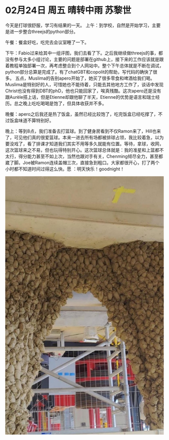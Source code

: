 # 02月24日 周五 晴转中雨 苏黎世

今天是打球很舒服，学习有结果的一天。
上午：到学校，自然是开始学习，主要是进一步整合threejs的python部分。

午餐：餐盒好吃，吃完去会议室睡了一下。

下午：Fabio过来给其中一组评图，我们去看了下。之后我继续做threejs的事，都没有参与太多小组讨论，主要的问题是部署在github上，接下来的工作应该就是跟着教程单独部署一次，再考虑整合到个人网站中。整个下午总体就是不断在调试，python部分总算是完成了。有了chatGBT和copolit的帮助，写代码的确快了很多。
五点，Muslima的告别apero开始了，她买了很多零食和啤酒给我们喝。Muslima是特别好的人，可惜她也不能待着，只能去其他地方工作了，谈话中发现Christ也没有得到DBT的phD，他也只能回家了，唉真残酷。这次apero还是没有跟Aurèle搭上话，但是Etienne却跟他聊了半天，Etienne的优势是语言和瑞士经历。总之晚上吃吃喝喝是饱了，但具体收获并不多。

晚餐：apero之后我还是热了饭盒，虽然已经比较饱了，吃完饭盒已经吃撑了，不过饭盒味道不算特别好。

晚上：等到8点，我们准备去打篮球。到了健身房看到不仅Ramon来了，Hill也来了，可见他们真的很爱篮球。本来一进去所有场都被排球占领，我比较着急，以为要没戏了，看了排课才知道我们其实不用等多久就能有位置。等待，拿球，收网，这次篮球来之不易，但也玩得特别开心。这次篮球总体就是：我的准星和上篮都不太行，得分能力甚至不如上次，当然也跟对手有关，Chenming倾尽全力，甚至都崴了脚。Joe被Ramon连续盖帽三次，直接急到粗口。大家都很开心，打了两个小时都不知道时间过得这么快。愿 ：明天快乐！goodnight！


![image](images\\63f94e236778d1c8397777ff.jpg)




